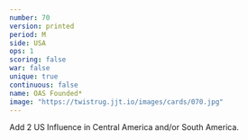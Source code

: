 ```yaml
---
number: 70
version: printed
period: M
side: USA
ops: 1
scoring: false
war: false
unique: true
continuous: false
name: OAS Founded*
image: "https://twistrug.jjt.io/images/cards/070.jpg"
---
```

Add 2 US Influence in Central America and/or South America.
